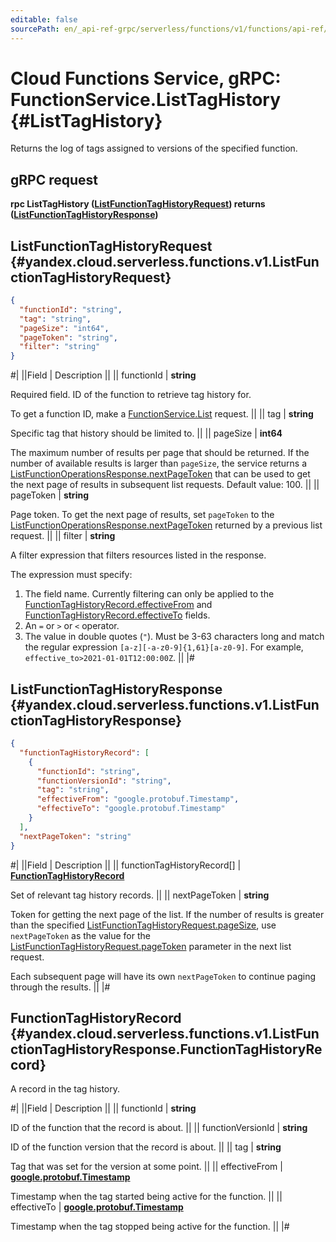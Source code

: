 ```yaml
---
editable: false
sourcePath: en/_api-ref-grpc/serverless/functions/v1/functions/api-ref/grpc/Function/listTagHistory.md
---
```


# Cloud Functions Service, gRPC: FunctionService.ListTagHistory {#ListTagHistory}

Returns the log of tags assigned to versions of the specified function.

## gRPC request

**rpc ListTagHistory ([ListFunctionTagHistoryRequest](#yandex.cloud.serverless.functions.v1.ListFunctionTagHistoryRequest)) returns ([ListFunctionTagHistoryResponse](#yandex.cloud.serverless.functions.v1.ListFunctionTagHistoryResponse))**

## ListFunctionTagHistoryRequest {#yandex.cloud.serverless.functions.v1.ListFunctionTagHistoryRequest}

```json
{
  "functionId": "string",
  "tag": "string",
  "pageSize": "int64",
  "pageToken": "string",
  "filter": "string"
}
```

#|
||Field | Description ||
|| functionId | **string**

Required field. ID of the function to retrieve tag history for.

To get a function ID, make a [FunctionService.List](/docs/functions/functions/api-ref/grpc/Function/list#List) request. ||
|| tag | **string**

Specific tag that history should be limited to. ||
|| pageSize | **int64**

The maximum number of results per page that should be returned. If the number of available
results is larger than `pageSize`, the service returns a [ListFunctionOperationsResponse.nextPageToken](/docs/functions/functions/api-ref/grpc/Function/listOperations#yandex.cloud.serverless.functions.v1.ListFunctionOperationsResponse)
that can be used to get the next page of results in subsequent list requests.
Default value: 100. ||
|| pageToken | **string**

Page token. To get the next page of results, set `pageToken` to the
[ListFunctionOperationsResponse.nextPageToken](/docs/functions/functions/api-ref/grpc/Function/listOperations#yandex.cloud.serverless.functions.v1.ListFunctionOperationsResponse) returned by a previous list request. ||
|| filter | **string**

A filter expression that filters resources listed in the response.

The expression must specify:
1. The field name. Currently filtering can only be applied to the [FunctionTagHistoryRecord.effectiveFrom](#yandex.cloud.serverless.functions.v1.ListFunctionTagHistoryResponse.FunctionTagHistoryRecord) and [FunctionTagHistoryRecord.effectiveTo](#yandex.cloud.serverless.functions.v1.ListFunctionTagHistoryResponse.FunctionTagHistoryRecord) fields.
2. An `=` or `>` or `<` operator.
3. The value in double quotes (`"`). Must be 3-63 characters long and match the regular expression `[a-z][-a-z0-9]{1,61}[a-z0-9]`.
For example, `effective_to>2021-01-01T12:00:00Z`. ||
|#

## ListFunctionTagHistoryResponse {#yandex.cloud.serverless.functions.v1.ListFunctionTagHistoryResponse}

```json
{
  "functionTagHistoryRecord": [
    {
      "functionId": "string",
      "functionVersionId": "string",
      "tag": "string",
      "effectiveFrom": "google.protobuf.Timestamp",
      "effectiveTo": "google.protobuf.Timestamp"
    }
  ],
  "nextPageToken": "string"
}
```

#|
||Field | Description ||
|| functionTagHistoryRecord[] | **[FunctionTagHistoryRecord](#yandex.cloud.serverless.functions.v1.ListFunctionTagHistoryResponse.FunctionTagHistoryRecord)**

Set of relevant tag history records. ||
|| nextPageToken | **string**

Token for getting the next page of the list. If the number of results is greater than
the specified [ListFunctionTagHistoryRequest.pageSize](#yandex.cloud.serverless.functions.v1.ListFunctionTagHistoryRequest), use `nextPageToken` as the value
for the [ListFunctionTagHistoryRequest.pageToken](#yandex.cloud.serverless.functions.v1.ListFunctionTagHistoryRequest) parameter in the next list request.

Each subsequent page will have its own `nextPageToken` to continue paging through the results. ||
|#

## FunctionTagHistoryRecord {#yandex.cloud.serverless.functions.v1.ListFunctionTagHistoryResponse.FunctionTagHistoryRecord}

A record in the tag history.

#|
||Field | Description ||
|| functionId | **string**

ID of the function that the record is about. ||
|| functionVersionId | **string**

ID of the function version that the record is about. ||
|| tag | **string**

Tag that was set for the version at some point. ||
|| effectiveFrom | **[google.protobuf.Timestamp](https://developers.google.com/protocol-buffers/docs/reference/google.protobuf#timestamp)**

Timestamp when the tag started being active for the function. ||
|| effectiveTo | **[google.protobuf.Timestamp](https://developers.google.com/protocol-buffers/docs/reference/google.protobuf#timestamp)**

Timestamp when the tag stopped being active for the function. ||
|#